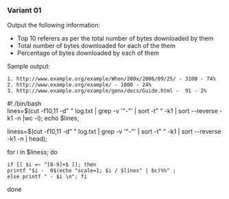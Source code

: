 ### Variant 01
Output the following information:

* Top 10 referers as per the total number of bytes downloaded by them
* Total number of bytes downloaded for each of the them
* Percentage of bytes downloaded by each of them

Sample output:

```
1. http://www.example.org/example/When/200x/2006/09/25/ - 3100 - 74%                                                    
2. http://www.example.org/example/ - 1000 - 24%                
3. http://www.example.org/example/genx/docs/Guide.html -  91 - 2%                                                        
```
#! /bin/bash  
lines=$(cut -f10,11 -d" " log.txt | grep -v '"-"' 	| sort -t" " -k1   | sort --reverse -k1 -n |wc -l);
echo $lines;

liness=$(cut -f10,11 -d" " log.txt | grep -v '"-"' 	| sort -t" " -k1   | sort --reverse -k1 -n | head);

for i in  $liness;
do 

	if [[ $i =~ ^[0-9]+$ ]]; then
	printf "$i -  0$(echo "scale=1; $i / $lines" | bc)%%" ;
  	else printf " - $i \n"; fi 
done
